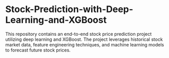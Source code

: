 # Stock-Prediction-with-Deep-Learning-and-XGBoost
This repository contains an end-to-end stock price prediction project utilizing deep learning and XGBoost. The project leverages historical stock market data, feature engineering techniques, and machine learning models to forecast future stock prices.
